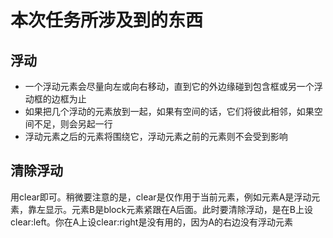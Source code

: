 # 本次任务所涉及到的东西

## 浮动

* 一个浮动元素会尽量向左或向右移动，直到它的外边缘碰到包含框或另一个浮动框的边框为止
* 如果把几个浮动的元素放到一起，如果有空间的话，它们将彼此相邻，如果空间不足，则会另起一行
* 浮动元素之后的元素将围绕它，浮动元素之前的元素则不会受到影响

## 清除浮动
用clear即可。稍微要注意的是，clear是仅作用于当前元素，例如元素A是浮动元素，靠左显示。元素B是block元素紧跟在A后面。此时要清除浮动，是在B上设clear:left。你在A上设clear:right是没有用的，因为A的右边没有浮动元素